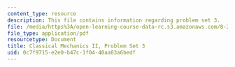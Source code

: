 ```yaml
---
content_type: resource
description: This file contains information regarding problem set 3.
file: /media/https%3A/open-learning-course-data-rc.s3.amazonaws.com/8-223-classical-mechanics-ii-january-iap-2017/0c7f9715e2e0b47c1f0440aa03a6bedf_MIT8_223IAP17_pset3.pdf
file_type: application/pdf
resourcetype: Document
title: Classical Mechanics II, Problem Set 3
uid: 0c7f9715-e2e0-b47c-1f04-40aa03a6bedf
---
```

